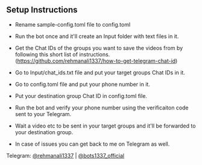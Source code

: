 



## Setup Instructions


*   Rename sample-config.toml file to config.toml
*   Run the bot once and it'll create an Input folder with text files in it.
*   Get the Chat IDs of the groups you want to save the videos from by following this short list of instructions. (https://github.com/rehmanali1337/how-to-get-telegram-chat-id)

*   Go to Input/chat_ids.txt file and put your target groups Chat IDs in it.
*   Go to config.toml file and put your phone number in it.
*   Put your destination group Chat ID in config.toml file.
*   Run the bot and verify your phone number using the verificaiton code sent to your Telegram.
*   Wait a video etc to be sent in your target groups and it'll be forwarded to your destination group.
*   In case of issues you can get back to me on Telegram as well.



Telegram:   [@rehmanali1337](https://github.com/rehmanali1337)  |   [@bots1337_official](https://github.com/bots1337_official)
